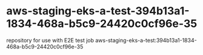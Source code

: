 # aws-staging-eks-a-test-394b13a1-1834-468a-b5c9-24420c0cf96e-35
repository for use with E2E test job aws-staging-eks-a-test:394b13a1-1834-468a-b5c9-24420c0cf96e-35
